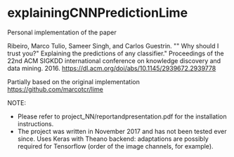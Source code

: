 # explainingCNNPredictionLime

Personal implementation of the paper 

Ribeiro, Marco Tulio, Sameer Singh, and Carlos Guestrin. "" Why should I trust you?" Explaining the predictions of any classifier." Proceedings of the 22nd ACM SIGKDD international conference on knowledge discovery and data mining. 2016.
https://dl.acm.org/doi/abs/10.1145/2939672.2939778

Partially based on the original implementation 
https://github.com/marcotcr/lime


NOTE: 
* Please refer to project_NN/reportandpresentation.pdf for the installation instructions.
* The project was written in November 2017 and has not been tested ever since. Uses Keras with Theano backend: adaptations are possibly required for Tensorflow (order of the image channels, for example).
